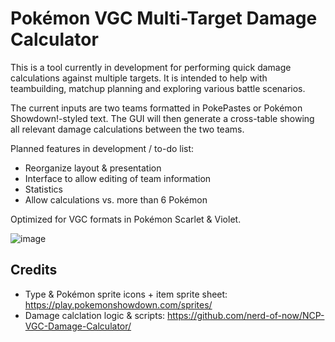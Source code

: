 # Pokémon VGC Multi-Target Damage Calculator

This is a tool currently in development for performing quick damage calculations against multiple targets. It is intended to help with teambuilding, matchup planning and exploring various battle scenarios.

The current inputs are two teams formatted in PokePastes or Pokémon Showdown!-styled text. The GUI will then generate a cross-table showing all relevant damage calculations between the two teams.

Planned features in development / to-do list:

- Reorganize layout & presentation
- Interface to allow editing of team information
- Statistics
- Allow calculations vs. more than 6 Pokémon

Optimized for VGC formats in Pokémon Scarlet & Violet.

![image](https://github.com/AquaDragon/js-gui/assets/22651173/9b2612f6-db15-4f51-98d3-db4b213114d8)

## Credits

- Type & Pokémon sprite icons + item sprite sheet: https://play.pokemonshowdown.com/sprites/
- Damage calclation logic & scripts: https://github.com/nerd-of-now/NCP-VGC-Damage-Calculator/
